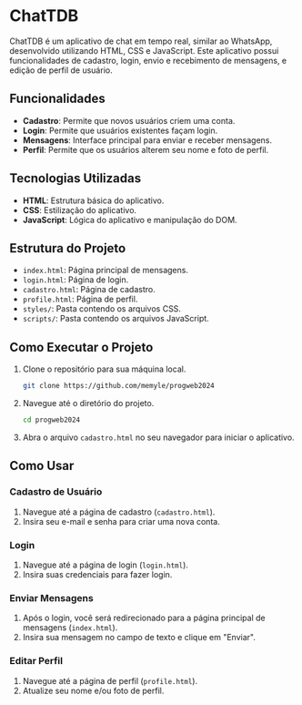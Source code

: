 
# ChatTDB
 
ChatTDB é um aplicativo de chat em tempo real, similar ao WhatsApp, desenvolvido utilizando HTML, CSS e JavaScript. Este aplicativo possui funcionalidades de cadastro, login, envio e recebimento de mensagens, e edição de perfil de usuário.

## Funcionalidades

- **Cadastro**: Permite que novos usuários criem uma conta.
- **Login**: Permite que usuários existentes façam login.
- **Mensagens**: Interface principal para enviar e receber mensagens.
- **Perfil**: Permite que os usuários alterem seu nome e foto de perfil.

## Tecnologias Utilizadas 

- **HTML**: Estrutura básica do aplicativo.
- **CSS**: Estilização do aplicativo.
- **JavaScript**: Lógica do aplicativo e manipulação do DOM.


## Estrutura do Projeto

- `index.html`: Página principal de mensagens.
- `login.html`: Página de login.
- `cadastro.html`: Página de cadastro.
- `profile.html`: Página de perfil.
- `styles/`: Pasta contendo os arquivos CSS.
- `scripts/`: Pasta contendo os arquivos JavaScript.
## Como Executar o Projeto

1. Clone o repositório para sua máquina local.
   ```bash
   git clone https://github.com/memyle/progweb2024
   ```

2. Navegue até o diretório do projeto.
   ```bash
   cd progweb2024
   ```

3. Abra o arquivo `cadastro.html` no seu navegador para iniciar o aplicativo.

## Como Usar

### Cadastro de Usuário

1. Navegue até a página de cadastro (`cadastro.html`).
2. Insira seu e-mail e senha para criar uma nova conta.

### Login

1. Navegue até a página de login (`login.html`).
2. Insira suas credenciais para fazer login.

### Enviar Mensagens

1. Após o login, você será redirecionado para a página principal de mensagens (`index.html`).
2. Insira sua mensagem no campo de texto e clique em "Enviar".

### Editar Perfil

1. Navegue até a página de perfil (`profile.html`).
2. Atualize seu nome e/ou foto de perfil.